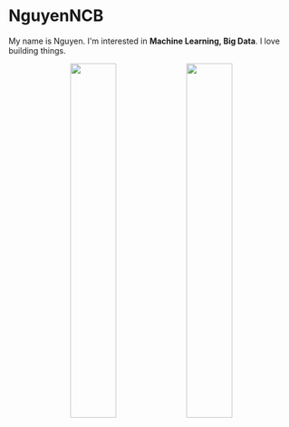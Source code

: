 # NguyenNCB



My name is Nguyen. I'm interested in **Machine Learning, Big Data**. I love building things.

<p align="center" width="100%">
  <img  width="40%" src="https://github-readme-stats.vercel.app/api?username=nguyenng1802&show_icons=true&theme=vue">
  <img  width="40%" src="https://github-readme-stats.vercel.app/api/top-langs/?username=nguyenng1802">
</p>


